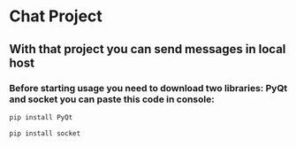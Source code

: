 # Chat Project
## With that project you can send messages in local host
### Before starting usage you need to download two libraries: PyQt and socket you can paste this code in console:
```bash
pip install PyQt
```
```bash
pip install socket
```
